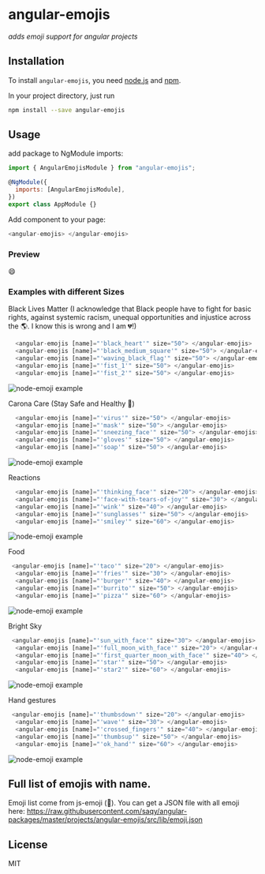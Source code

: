 # angular-emojis

_adds emoji support for angular projects_

## Installation

To install `angular-emojis`, you need [node.js](http://nodejs.org/) and [npm](https://github.com/npm/npm#super-easy-install).

In your project directory, just run

```sh
npm install --save angular-emojis
```

## Usage

add package to NgModule imports:

```javascript
import { AngularEmojisModule } from "angular-emojis";

@NgModule({
  imports: [AngularEmojisModule],
})
export class AppModule {}
```

Add component to your page:

```javascript
<angular-emojis> </angular-emojis>
```

### Preview

😄

### Examples with different Sizes

Black Lives Matter (I acknowledge that Black people have to fight for basic rights, against systemic racism, unequal opportunities and injustice across the 🌎.
I know this is wrong and I am 💔!)

```javascript
  <angular-emojis [name]="'black_heart'" size="50"> </angular-emojis>
  <angular-emojis [name]="'black_medium_square'" size="50"> </angular-emojis>
  <angular-emojis [name]="'waving_black_flag'" size="50"> </angular-emojis>
  <angular-emojis [name]="'fist_1'" size="50"> </angular-emojis>
  <angular-emojis [name]="'fist_2'" size="50"> </angular-emojis>
```

![node-emoji example](https://i.imgur.com/hTyg0Jh.png)

Carona Care (Stay Safe and Healthy 🙂)

```javascript
  <angular-emojis [name]="'virus'" size="50"> </angular-emojis>
  <angular-emojis [name]="'mask'" size="50"> </angular-emojis>
  <angular-emojis [name]="'sneezing_face'" size="50"> </angular-emojis>
  <angular-emojis [name]="'gloves'" size="50"> </angular-emojis>
  <angular-emojis [name]="'soap'" size="50"> </angular-emojis>
```

![node-emoji example](https://i.imgur.com/ONDfEWs.png)

Reactions

```javascript
  <angular-emojis [name]="'thinking_face'" size="20"> </angular-emojis>
  <angular-emojis [name]="'face-with-tears-of-joy'" size="30"> </angular-emojis>
  <angular-emojis [name]="'wink'" size="40"> </angular-emojis>
  <angular-emojis [name]="'sunglasses'" size="50"> </angular-emojis>
  <angular-emojis [name]="'smiley'" size="60"> </angular-emojis>
```

![node-emoji example](https://i.imgur.com/HFTaR4J.png)

Food

```javascript
 <angular-emojis [name]="'taco'" size="20"> </angular-emojis>
  <angular-emojis [name]="'fries'" size="30"> </angular-emojis>
  <angular-emojis [name]="'burger'" size="40"> </angular-emojis>
  <angular-emojis [name]="'burrito'" size="50"> </angular-emojis>
  <angular-emojis [name]="'pizza'" size="60"> </angular-emojis>
```

![node-emoji example](https://i.imgur.com/U1cd4K0.png)

Bright Sky

```javascript
 <angular-emojis [name]="'sun_with_face'" size="30"> </angular-emojis>
  <angular-emojis [name]="'full_moon_with_face'" size="20"> </angular-emojis>
  <angular-emojis [name]="'first_quarter_moon_with_face'" size="40"> </angular-emojis>
  <angular-emojis [name]="'star'" size="50"> </angular-emojis>
  <angular-emojis [name]="'star2'" size="60"> </angular-emojis>
```

![node-emoji example](https://i.imgur.com/FmN7a1W.png)

Hand gestures

```javascript
 <angular-emojis [name]="'thumbsdown'" size="20"> </angular-emojis>
  <angular-emojis [name]="'wave'" size="30"> </angular-emojis>
  <angular-emojis [name]="'crossed_fingers'" size="40"> </angular-emojis>
  <angular-emojis [name]="'thumbsup'" size="50"> </angular-emojis>
  <angular-emojis [name]="'ok_hand'" size="60"> </angular-emojis>
```

![node-emoji example](https://i.imgur.com/qHRmLD8.png)

## Full list of emojis with name.

Emoji list come from js-emoji (🙏). You can get a JSON file with all emoji here: https://raw.githubusercontent.com/saqy/angular-packages/master/projects/angular-emojis/src/lib/emoji.json

## License

MIT
